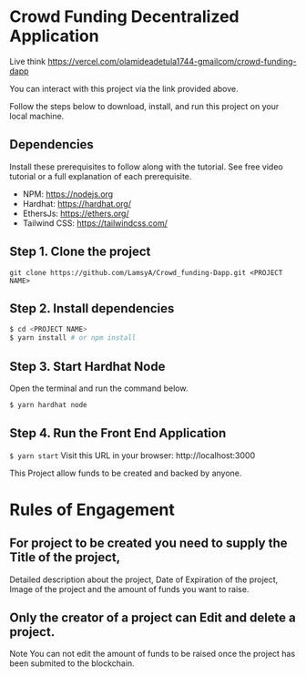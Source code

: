 
# Crowd Funding Decentralized Application 
Live think https://vercel.com/olamideadetula1744-gmailcom/crowd-funding-dapp

You can interact with this project via the link provided above.

Follow the steps below to download, install, and run this project on your local machine.

## Dependencies
Install these prerequisites to follow along with the tutorial. See free video tutorial or a full explanation of each prerequisite.
- NPM: https://nodejs.org
- Hardhat: https://hardhat.org/
- EthersJs: https://ethers.org/
- Tailwind CSS: https://tailwindcss.com/


## Step 1. Clone the project
`git clone https://github.com/LamsyA/Crowd_funding-Dapp.git <PROJECT NAME>`

## Step 2. Install dependencies
```sh
$ cd <PROJECT NAME>
$ yarn install # or npm install
```
## Step 3. Start Hardhat Node
Open the terminal and run the command below.
```sh
$ yarn hardhat node
```

## Step 4. Run the Front End Application
`$ yarn start`
Visit this URL in your browser: http://localhost:3000

 This Project allow funds to be created and backed by anyone.

# Rules of Engagement
## For project to be created you need to supply the Title of the project,
Detailed description about the project, Date of Expiration of the project,
Image of the project and the amount of funds you want to raise.
## Only the creator of a project can Edit and delete a project. 
Note You can not edit the amount of funds to be raised once the project has been submited to the blockchain.

